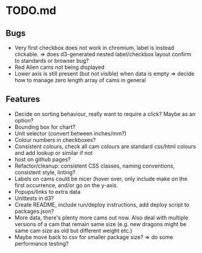 # TODO.md

## Bugs
* Very first checkbox does not work in chromium, label is instead clickable.
    => does d3-generated nested label/checkbox layout confirm to standards or browser bug?
* Red Alien cams not being displayed
* Lower axis is still present (but not visible) when data is empty
    => decide how to manage zero length array of cams in general

## Features
* Decide on sorting behaviour, really want to require a click? Maybe as an option?
* Bounding box for chart?
* Unit selector (convert between inches/mm?)
* Colour numbers in  checkboxes?
* Consistent colours, check all cam colours are standard css/html colours and add lookup or similar if not
* host on github pages?
* Refactor/cleanup: consistent CSS classes, naming conventions, consistent style, linting?
* Labels on cams could be nicer (hover over, only include make on the first occurrence, and/or go on the y-axis.
* Popups/links to extra data
* Unittests in d3?
* Create README, include run/deploy instructions, add deploy script to packages.json?
* More data, there's plenty more cams out now.
  Also deal with multiple versions of a cam that remain same size (e.g. new dragons might be same cam size as old but different weight etc.)
* Maybe move back to csv for smaller package size?
    => do some performance testing?
